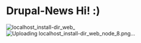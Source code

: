 # Drupal-News Hi! :)
![localhost_install-dir_web_](https://user-images.githubusercontent.com/99479726/209087379-bc8863ba-cc96-47fb-b15f-87d90beb7e29.png)
![Uploading localhost_install-dir_web_node_8.png…]()
